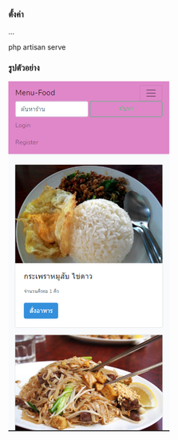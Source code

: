 ### ตั้งค่า
...

php artisan serve

### รูปตัวอย่าง
![alt text](https://github.com/nopparat231/menu-food/blob/main/Capt/Home.PNG?raw=true)
